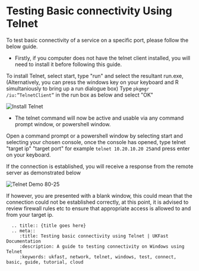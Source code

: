 # Testing Basic connectivity Using Telnet

To test basic connectivity of a service on a specific port, please follow the below guide.

* Firstly, if you computer does not have the telnet client installed, you will need to install it before following this guide.

To install Telnet, select start, type "run" and select the resultant run.exe, (Alternatively, you can press the windows key on your keyboard and R simultaniously to bring up a run dialogue box)
Type `pkgmgr /iu:”TelnetClient”` in the run box as below and select "OK"

![Install Telnet](Images/telnet/telnetinstalltrimmed.PNG)

* The telnet command will now be active and usable via any command prompt window, or powershell window.

Open a command prompt or a powershell window by selecting start and selecting your chosen console, once the console has opened, type telnet "target ip" "target port" for example `telnet 10.20.10.20 25`and press enter on your keyboard.

If the connection is established, you will receive a response from the remote server as demonstrated below

![Telnet Demo 80-25](Images/telnet/pscmdtelnet.PNG)

If however, you are presented with a blank window, this could mean that the connection could not be established correctly, at this point, it is advised to review firewall rules etc to ensure that appropriate access is allowed to and from your target ip.

```eval_rst
  .. title:: {title goes here}
  .. meta::
     :title: Testing basic connectivity using Telnet | UKFast Documentation
     :description: A guide to testing connectivity on Windows using Telnet
     :keywords: ukfast, network, telnet, windows, test, connect, basic, guide, tutorial, cloud
